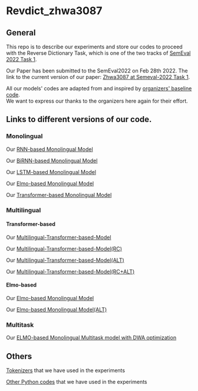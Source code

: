 # Revdict_zhwa3087

## General

This repo is to describe our experiments and store our codes to proceed with the Reverse Dictionary Task, which
is one of the two tracks of [SemEval 2022 Task 1](https://competitions.codalab.org/competitions/34022).<br>

Our Paper has been submitted to the SemEval2022 on Feb 28th 2022. The link to the current version of our paper: [Zhwa3087 at Semeval-2022 Task 1](https://drive.google.com/file/d/1g8975sB83w-Q4EUkH3uPUnjPswCA10vp/view?usp=sharing).<br>

All our models' codes are adapted from and inspired by [organizers' baseline code](https://github.com/TimotheeMickus/codwoe/tree/main/code). <br>
We want to express our thanks to the organizers here again for their effort.<br>

## Links to different versions of our code.

### Monolingual
Our [RNN-based Monolingual Model](https://github.com/ravenouse/Revdict_ZHWA3087/tree/Monolingual-RNN-based-Model) <br>

Our [BiRNN-based Monolingual Model](https://github.com/ravenouse/Revdict_ZHWA3087/tree/Monolingual-BiRNN-based-Model) <br>

Our [LSTM-based Monolingual Model](https://github.com/ravenouse/Revdict_ZHWA3087/tree/Monolingual-LSTM-based-Model) <br>

Our [Elmo-based Monolingual Model](https://github.com/ravenouse/Revdict_ZHWA3087/tree/Monolingual-Elmo-based-Model) <br>

Our [Transformer-based Monolingual Model](https://github.com/ravenouse/Revdict_ZHWA3087/tree/Monolingual-Transformer-based-Model) <br>


### Multilingual

#### Transformer-based
Our [Multilingual-Transformer-based-Model](https://github.com/ravenouse/Revdict_ZHWA3087/tree/Multilingual-Transformer-based-Model) <br>

Our [Multilingual-Transformer-based-Model(RC)](https://github.com/ravenouse/Revdict_ZHWA3087/tree/Multilingual-Transformer-based-Model(RC)) <br>

Our [Multilingual-Transformer-based-Model(ALT)](https://github.com/ravenouse/Revdict_ZHWA3087/tree/Multilingual-Transformer-based-Model(ALT)) <br>

Our [Multilingual-Transformer-based-Model(RC+ALT)](https://github.com/ravenouse/Revdict_ZHWA3087/tree/Multilingual-Transformer-based-Model(RC+ALT)) <br>

#### Elmo-based
Our [Elmo-based Monolingual Model](https://github.com/ravenouse/Revdict_ZHWA3087/tree/Multilingual-Elmo-based-Model)<br>

Our [Elmo-based Monolingual Model(ALT)](https://github.com/ravenouse/Revdict_ZHWA3087/tree/Multilingual-Elmo-based-Model(ALT))<br>

### Multitask
Our [ELMO-based Monolingual Multitask model with DWA optimization](https://github.com/ravenouse/Revdict_ZHWA3087/tree/Monolingual-Multitask-ELMO-based-Model(DWA))<br>

## Others
[Tokenizers](https://github.com/ravenouse/Revdict_ZHWA3087/tree/Tokenizers) that we have used in the experiments <br>

[Other Python codes](https://github.com/ravenouse/Revdict_ZHWA3087/tree/Other_Codes) that we have used in the experiments<br>
